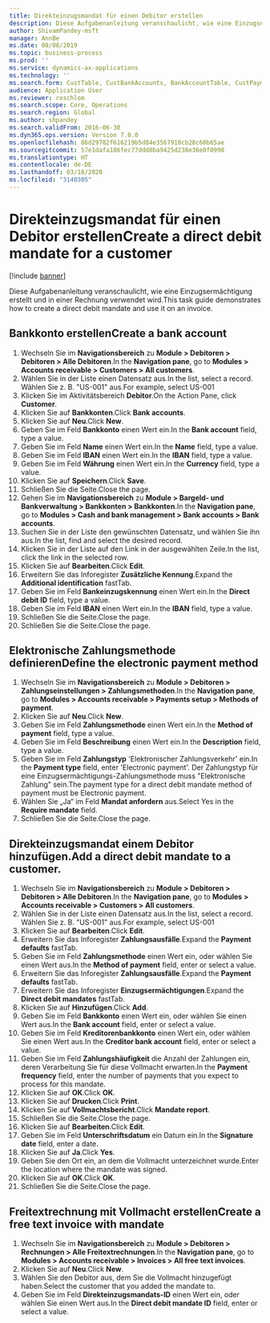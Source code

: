 ```yaml
---
title: Direkteinzugsmandat für einen Debitor erstellen
description: Diese Aufgabenanleitung veranschaulicht, wie eine Einzugsermächtigung erstellt und in einer Rechnung verwendet wird.
author: ShivamPandey-msft
manager: AnnBe
ms.date: 08/08/2019
ms.topic: business-process
ms.prod: ''
ms.service: dynamics-ax-applications
ms.technology: ''
ms.search.form: CustTable, CustBankAccounts, BankAccountTable, CustPaymMode, CustDirectDebitMandate, BankAccountTableLookUp, SrsReportViewerForm,  LogisticsAddressCityLookup, CustFreeInvoice, CustTableLookup
audience: Application User
ms.reviewer: roschlom
ms.search.scope: Core, Operations
ms.search.region: Global
ms.author: shpandey
ms.search.validFrom: 2016-06-30
ms.dyn365.ops.version: Version 7.0.0
ms.openlocfilehash: 86d29782f616219b5d84e3567910cb28c60b65ae
ms.sourcegitcommit: 57e1dafa186fec77ddd8ba9425d238e36e0f0998
ms.translationtype: HT
ms.contentlocale: de-DE
ms.lasthandoff: 03/18/2020
ms.locfileid: "3140305"
---
```

# <a name="create-a-direct-debit-mandate-for-a-customer"></a><span data-ttu-id="2d14e-103">Direkteinzugsmandat für einen Debitor erstellen</span><span class="sxs-lookup"><span data-stu-id="2d14e-103">Create a direct debit mandate for a customer</span></span>

[!include [banner](../../includes/banner.md)]

<span data-ttu-id="2d14e-104">Diese Aufgabenanleitung veranschaulicht, wie eine Einzugsermächtigung erstellt und in einer Rechnung verwendet wird.</span><span class="sxs-lookup"><span data-stu-id="2d14e-104">This task guide demonstrates how to create a direct debit mandate and use it on an invoice.</span></span>


## <a name="create-a-bank-account"></a><span data-ttu-id="2d14e-105">Bankkonto erstellen</span><span class="sxs-lookup"><span data-stu-id="2d14e-105">Create a bank account</span></span>
1. <span data-ttu-id="2d14e-106">Wechseln Sie im **Navigationsbereich** zu **Module > Debitoren > Debitoren > Alle Debitoren**.</span><span class="sxs-lookup"><span data-stu-id="2d14e-106">In the **Navigation pane**, go to **Modules > Accounts receivable > Customers > All customers**.</span></span>
2. <span data-ttu-id="2d14e-107">Wählen Sie in der Liste einen Datensatz aus.</span><span class="sxs-lookup"><span data-stu-id="2d14e-107">In the list, select a record.</span></span> <span data-ttu-id="2d14e-108">Wählen Sie z. B. "US-001" aus.</span><span class="sxs-lookup"><span data-stu-id="2d14e-108">For example, select US-001</span></span>
3. <span data-ttu-id="2d14e-109">Klicken Sie im Aktivitätsbereich **Debitor**.</span><span class="sxs-lookup"><span data-stu-id="2d14e-109">On the Action Pane, click **Customer**.</span></span>
4. <span data-ttu-id="2d14e-110">Klicken Sie auf **Bankkonten**.</span><span class="sxs-lookup"><span data-stu-id="2d14e-110">Click **Bank accounts**.</span></span>
5. <span data-ttu-id="2d14e-111">Klicken Sie auf **Neu**.</span><span class="sxs-lookup"><span data-stu-id="2d14e-111">Click **New**.</span></span>
6. <span data-ttu-id="2d14e-112">Geben Sie im Feld **Bankkonto** einen Wert ein.</span><span class="sxs-lookup"><span data-stu-id="2d14e-112">In the **Bank account** field, type a value.</span></span>
7. <span data-ttu-id="2d14e-113">Geben Sie im Feld **Name** einen Wert ein.</span><span class="sxs-lookup"><span data-stu-id="2d14e-113">In the **Name** field, type a value.</span></span>
8. <span data-ttu-id="2d14e-114">Geben Sie im Feld **IBAN** einen Wert ein.</span><span class="sxs-lookup"><span data-stu-id="2d14e-114">In the **IBAN** field, type a value.</span></span>
9. <span data-ttu-id="2d14e-115">Geben Sie im Feld **Währung** einen Wert ein.</span><span class="sxs-lookup"><span data-stu-id="2d14e-115">In the **Currency** field, type a value.</span></span>
10. <span data-ttu-id="2d14e-116">Klicken Sie auf **Speichern**.</span><span class="sxs-lookup"><span data-stu-id="2d14e-116">Click **Save**.</span></span>
11. <span data-ttu-id="2d14e-117">Schließen Sie die Seite.</span><span class="sxs-lookup"><span data-stu-id="2d14e-117">Close the page.</span></span>
12. <span data-ttu-id="2d14e-118">Gehen Sie im **Navigationsbereich** zu **Module > Bargeld- und Bankverwaltung > Bankkonten > Bankkonten**.</span><span class="sxs-lookup"><span data-stu-id="2d14e-118">In the **Navigation pane**, go to **Modules > Cash and bank management > Bank accounts > Bank accounts**.</span></span>
13. <span data-ttu-id="2d14e-119">Suchen Sie in der Liste den gewünschten Datensatz, und wählen Sie ihn aus.</span><span class="sxs-lookup"><span data-stu-id="2d14e-119">In the list, find and select the desired record.</span></span>
14. <span data-ttu-id="2d14e-120">Klicken Sie in der Liste auf den Link in der ausgewählten Zeile.</span><span class="sxs-lookup"><span data-stu-id="2d14e-120">In the list, click the link in the selected row.</span></span>
15. <span data-ttu-id="2d14e-121">Klicken Sie auf **Bearbeiten**.</span><span class="sxs-lookup"><span data-stu-id="2d14e-121">Click **Edit**.</span></span>
16. <span data-ttu-id="2d14e-122">Erweitern Sie das Inforegister **Zusätzliche Kennung**.</span><span class="sxs-lookup"><span data-stu-id="2d14e-122">Expand the **Additional identification** fastTab.</span></span>
17. <span data-ttu-id="2d14e-123">Geben Sie im Feld **Bankeinzugskennung** einen Wert ein.</span><span class="sxs-lookup"><span data-stu-id="2d14e-123">In the **Direct debit ID** field, type a value.</span></span>
18. <span data-ttu-id="2d14e-124">Geben Sie im Feld **IBAN** einen Wert ein.</span><span class="sxs-lookup"><span data-stu-id="2d14e-124">In the **IBAN** field, type a value.</span></span>
19. <span data-ttu-id="2d14e-125">Schließen Sie die Seite.</span><span class="sxs-lookup"><span data-stu-id="2d14e-125">Close the page.</span></span>
20. <span data-ttu-id="2d14e-126">Schließen Sie die Seite.</span><span class="sxs-lookup"><span data-stu-id="2d14e-126">Close the page.</span></span>

## <a name="define-the-electronic-payment-method"></a><span data-ttu-id="2d14e-127">Elektronische Zahlungsmethode definieren</span><span class="sxs-lookup"><span data-stu-id="2d14e-127">Define the electronic payment method</span></span>
1. <span data-ttu-id="2d14e-128">Wechseln Sie im **Navigationsbereich** zu **Module > Debitoren > Zahlungseinstellungen > Zahlungsmethoden**.</span><span class="sxs-lookup"><span data-stu-id="2d14e-128">In the **Navigation pane**, go to **Modules > Accounts receivable > Payments setup > Methods of payment**.</span></span>
2. <span data-ttu-id="2d14e-129">Klicken Sie auf **Neu**.</span><span class="sxs-lookup"><span data-stu-id="2d14e-129">Click **New**.</span></span>
3. <span data-ttu-id="2d14e-130">Geben Sie im Feld **Zahlungsmethode** einen Wert ein.</span><span class="sxs-lookup"><span data-stu-id="2d14e-130">In the **Method of payment** field, type a value.</span></span>
4. <span data-ttu-id="2d14e-131">Geben Sie im Feld **Beschreibung** einen Wert ein.</span><span class="sxs-lookup"><span data-stu-id="2d14e-131">In the **Description** field, type a value.</span></span>
5. <span data-ttu-id="2d14e-132">Geben Sie im Feld **Zahlungstyp** 'Elektronischer Zahlungsverkehr' ein.</span><span class="sxs-lookup"><span data-stu-id="2d14e-132">In the **Payment type** field, enter 'Electronic payment'.</span></span> <span data-ttu-id="2d14e-133">Der Zahlungstyp für eine Einzugsermächtigungs-Zahlungsmethode muss "Elektronische Zahlung" sein.</span><span class="sxs-lookup"><span data-stu-id="2d14e-133">The payment type for a direct debit mandate method of payment must be Electronic payment.</span></span>
6. <span data-ttu-id="2d14e-134">Wählen Sie „Ja“ im Feld **Mandat anfordern** aus.</span><span class="sxs-lookup"><span data-stu-id="2d14e-134">Select Yes in the **Require mandate** field.</span></span>
7. <span data-ttu-id="2d14e-135">Schließen Sie die Seite.</span><span class="sxs-lookup"><span data-stu-id="2d14e-135">Close the page.</span></span>

## <a name="add-a-direct-debit-mandate-to-a-customer"></a><span data-ttu-id="2d14e-136">Direkteinzugsmandat einem Debitor hinzufügen.</span><span class="sxs-lookup"><span data-stu-id="2d14e-136">Add a direct debit mandate to a customer.</span></span>
1. <span data-ttu-id="2d14e-137">Wechseln Sie im **Navigationsbereich** zu **Module > Debitoren > Debitoren > Alle Debitoren**.</span><span class="sxs-lookup"><span data-stu-id="2d14e-137">In the **Navigation pane**, go to **Modules > Accounts receivable > Customers > All customers**.</span></span>
2. <span data-ttu-id="2d14e-138">Wählen Sie in der Liste einen Datensatz aus.</span><span class="sxs-lookup"><span data-stu-id="2d14e-138">In the list, select a record.</span></span> <span data-ttu-id="2d14e-139">Wählen Sie z. B. "US-001" aus.</span><span class="sxs-lookup"><span data-stu-id="2d14e-139">For example, select US-001</span></span>
3. <span data-ttu-id="2d14e-140">Klicken Sie auf **Bearbeiten**.</span><span class="sxs-lookup"><span data-stu-id="2d14e-140">Click **Edit**.</span></span>
4. <span data-ttu-id="2d14e-141">Erweitern Sie das Inforegister **Zahlungsausfälle**.</span><span class="sxs-lookup"><span data-stu-id="2d14e-141">Expand the **Payment defaults** fastTab.</span></span>
5. <span data-ttu-id="2d14e-142">Geben Sie im Feld **Zahlungsmethode** einen Wert ein, oder wählen Sie einen Wert aus.</span><span class="sxs-lookup"><span data-stu-id="2d14e-142">In the **Method of payment** field, enter or select a value.</span></span>
6. <span data-ttu-id="2d14e-143">Erweitern Sie das Inforegister **Zahlungsausfälle**.</span><span class="sxs-lookup"><span data-stu-id="2d14e-143">Expand the **Payment defaults** fastTab.</span></span>
7. <span data-ttu-id="2d14e-144">Erweitern Sie das Inforegister **Einzugsermächtigungen**.</span><span class="sxs-lookup"><span data-stu-id="2d14e-144">Expand the **Direct debit mandates** fastTab.</span></span>
8. <span data-ttu-id="2d14e-145">Klicken Sie auf **Hinzufügen**.</span><span class="sxs-lookup"><span data-stu-id="2d14e-145">Click **Add**.</span></span>
9. <span data-ttu-id="2d14e-146">Geben Sie im Feld **Bankkonto** einen Wert ein, oder wählen Sie einen Wert aus.</span><span class="sxs-lookup"><span data-stu-id="2d14e-146">In the **Bank account** field, enter or select a value.</span></span>
10. <span data-ttu-id="2d14e-147">Geben Sie im Feld **Kreditorenbankkonto** einen Wert ein, oder wählen Sie einen Wert aus.</span><span class="sxs-lookup"><span data-stu-id="2d14e-147">In the **Creditor bank account** field, enter or select a value.</span></span>
11. <span data-ttu-id="2d14e-148">Geben Sie im Feld **Zahlungshäufigkeit** die Anzahl der Zahlungen ein, deren Verarbeitung Sie für diese Vollmacht erwarten.</span><span class="sxs-lookup"><span data-stu-id="2d14e-148">In the **Payment frequency** field, enter the number of payments that you expect to process for this mandate.</span></span>
12. <span data-ttu-id="2d14e-149">Klicken Sie auf **OK**.</span><span class="sxs-lookup"><span data-stu-id="2d14e-149">Click **OK**.</span></span>
13. <span data-ttu-id="2d14e-150">Klicken Sie auf **Drucken**.</span><span class="sxs-lookup"><span data-stu-id="2d14e-150">Click **Print**.</span></span>
14. <span data-ttu-id="2d14e-151">Klicken Sie auf **Vollmachtsbericht**.</span><span class="sxs-lookup"><span data-stu-id="2d14e-151">Click **Mandate report**.</span></span>
15. <span data-ttu-id="2d14e-152">Schließen Sie die Seite.</span><span class="sxs-lookup"><span data-stu-id="2d14e-152">Close the page.</span></span>
16. <span data-ttu-id="2d14e-153">Klicken Sie auf **Bearbeiten**.</span><span class="sxs-lookup"><span data-stu-id="2d14e-153">Click **Edit**.</span></span>
17. <span data-ttu-id="2d14e-154">Geben Sie im Feld **Unterschriftsdatum** ein Datum ein.</span><span class="sxs-lookup"><span data-stu-id="2d14e-154">In the **Signature date** field, enter a date.</span></span>
18. <span data-ttu-id="2d14e-155">Klicken Sie auf **Ja**.</span><span class="sxs-lookup"><span data-stu-id="2d14e-155">Click **Yes**.</span></span>
19. <span data-ttu-id="2d14e-156">Geben Sie den Ort ein, an dem die Vollmacht unterzeichnet wurde.</span><span class="sxs-lookup"><span data-stu-id="2d14e-156">Enter the location where the mandate was signed.</span></span>
20. <span data-ttu-id="2d14e-157">Klicken Sie auf **OK**.</span><span class="sxs-lookup"><span data-stu-id="2d14e-157">Click **OK**.</span></span>
21. <span data-ttu-id="2d14e-158">Schließen Sie die Seite.</span><span class="sxs-lookup"><span data-stu-id="2d14e-158">Close the page.</span></span>

## <a name="create-a-free-text-invoice-with-mandate"></a><span data-ttu-id="2d14e-159">Freitextrechnung mit Vollmacht erstellen</span><span class="sxs-lookup"><span data-stu-id="2d14e-159">Create a free text invoice with mandate</span></span>
1. <span data-ttu-id="2d14e-160">Wechseln Sie im **Navigationsbereich** zu **Module > Debitoren > Rechnungen > Alle Freitextrechnungen**.</span><span class="sxs-lookup"><span data-stu-id="2d14e-160">In the **Navigation pane**, go to **Modules > Accounts receivable > Invoices > All free text invoices**.</span></span>
2. <span data-ttu-id="2d14e-161">Klicken Sie auf **Neu**.</span><span class="sxs-lookup"><span data-stu-id="2d14e-161">Click **New**.</span></span>
3. <span data-ttu-id="2d14e-162">Wählen Sie den Debitor aus, dem Sie die Vollmacht hinzugefügt haben.</span><span class="sxs-lookup"><span data-stu-id="2d14e-162">Select the customer that you added the mandate to.</span></span>
4. <span data-ttu-id="2d14e-163">Geben Sie im Feld **Direkteinzugsmandats-ID** einen Wert ein, oder wählen Sie einen Wert aus.</span><span class="sxs-lookup"><span data-stu-id="2d14e-163">In the **Direct debit mandate ID** field, enter or select a value.</span></span>

